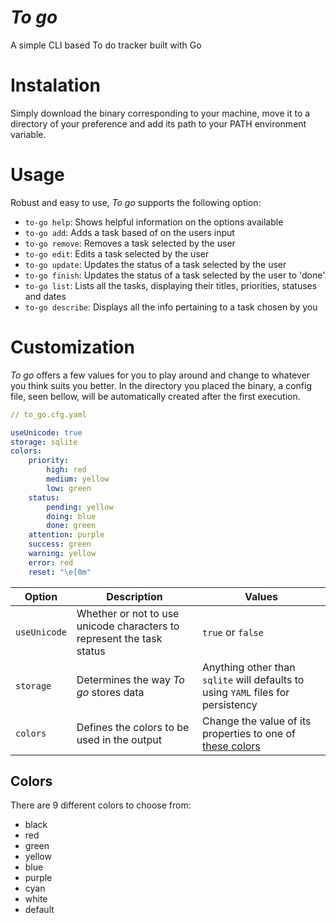 # _To go_
A simple CLI based To do tracker built with Go

# Instalation

Simply download the binary corresponding to your machine, move it to a directory of your preference and add its path to your PATH environment variable.

# Usage

Robust and easy to use, _To go_ supports the following option:

 - `to-go help`: Shows helpful information on the options available
 - `to-go add`: Adds a task based of on the users input
 - `to-go remove`: Removes a task selected by the user
 - `to-go edit`: Edits a task selected by the user
 - `to-go update`: Updates the status of a task selected by the user
 - `to-go finish`: Updates the status of a task selected by the user to 'done'
 - `to-go list`: Lists all the tasks, displaying their titles, priorities, statuses and dates
 - `to-go describe`: Displays all the info pertaining to a task chosen by you

# Customization

_To go_ offers a few values for you to play around and change to whatever you think suits you better. In the directory you placed the binary, a config file, seen bellow, will be automatically created after the first execution.

```yaml
// to_go.cfg.yaml

useUnicode: true
storage: sqlite
colors:
    priority:
        high: red
        medium: yellow
        low: green
    status:
        pending: yellow
        doing: blue
        done: green
    attention: purple
    success: green
    warning: yellow
    error: red
    reset: "\e[0m"

```

| Option | Description | Values |
| ------ | ------------| --------------- |
| `useUnicode` | Whether or not to use unicode characters to represent the task status | `true` or `false`
| `storage` | Determines the way _To go_ stores data | Anything other than `sqlite` will defaults to using `YAML` files for persistency
| `colors` | Defines the colors to be used in the output | Change the value of its properties to one of [these colors](#colors) |

## Colors

There are 9 different colors to choose from:
 - black
 - red
 - green
 - yellow
 - blue
 - purple
 - cyan
 - white
 - default
